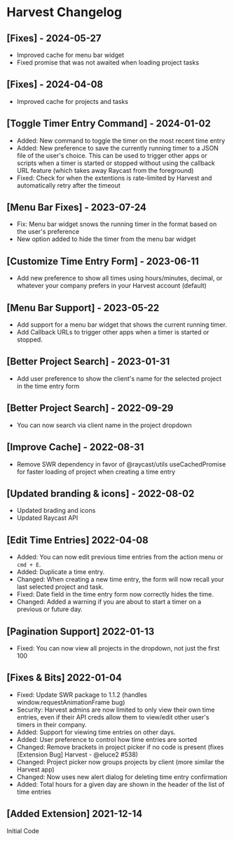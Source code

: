 # Harvest Changelog

## [Fixes] - 2024-05-27
- Improved cache for menu bar widget
- Fixed promise that was not awaited when loading project tasks

## [Fixes] - 2024-04-08

- Improved cache for projects and tasks

## [Toggle Timer Entry Command] - 2024-01-02

- Added: New command to toggle the timer on the most recent time entry
- Added: New preference to save the currently running timer to a JSON file of the user's choice. This can be used to trigger other apps or scripts when a timer is started or stopped without using the callback URL feature (which takes away Raycast from the foreground)
- Fixed: Check for when the extentions is rate-limited by Harvest and automatically retry after the timeout

## [Menu Bar Fixes] - 2023-07-24

- Fix: Menu bar widget snows the running timer in the format based on the user's preference
- New option added to hide the timer from the menu bar widget

## [Customize Time Entry Form] - 2023-06-11

- Add new preference to show all times using hours/minutes, decimal, or whatever your company prefers in your Harvest account (default)

## [Menu Bar Support] - 2023-05-22

- Add support for a menu bar widget that shows the current running timer.
- Add Callback URLs to trigger other apps when a timer is started or stopped.

## [Better Project Search] - 2023-01-31

- Add user preference to show the client's name for the selected project in the time entry form

## [Better Project Search] - 2022-09-29

- You can now search via client name in the project dropdown

## [Improve Cache] - 2022-08-31

- Remove SWR dependency in favor of @raycast/utils useCachedPromise for faster loading of project when creating a time entry

## [Updated branding & icons] - 2022-08-02

- Updated brading and icons
- Updated Raycast API

## [Edit Time Entries] 2022-04-08

- Added: You can now edit previous time entries from the action menu or `cmd + E`.
- Added: Duplicate a time entry.
- Changed: When creating a new time entry, the form will now recall your last selected project and task.
- Fixed: Date field in the time entry form now correctly hides the time.
- Changed: Added a warning if you are about to start a timer on a previous or future day.

## [Pagination Support] 2022-01-13

- Fixed: You can now view all projects in the dropdown, not just the first 100

## [Fixes & Bits] 2022-01-04

- Fixed: Update SWR package to 1.1.2 (handles window.requestAnimationFrame bug)
- Security: Harvest admins are now limited to only view their own time entries, even if their API creds allow them to view/edit other user's timers in their company.
- Added: Support for viewing time entries on other days.
- Added: User preference to control how time entries are sorted
- Changed: Remove brackets in project picker if no code is present (fixes [Extension Bug] Harvest - @eluce2 #538)
- Changed: Project picker now groups projects by client (more similar the Harvest app)
- Changed: Now uses new alert dialog for deleting time entry confirmation
- Added: Total hours for a given day are shown in the header of the list of time entries

## [Added Extension] 2021-12-14

Initial Code

